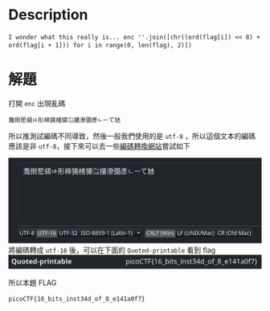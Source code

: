 # Description
```text
I wonder what this really is... enc ''.join([chr((ord(flag[i]) << 8) + ord(flag[i + 1])) for i in range(0, len(flag), 2)])
```


# 解題
打開 `enc` 出現亂碼
```text
灩捯䍔䙻ㄶ形楴獟楮獴㌴摟潦弸彥ㄴㅡて㝽
```
所以推測試編碼不同導致，然後一般我們使用的是 `utf-8` ，所以這個文本的編碼應該是非 `utf-8`，接下來可以去一些[編碼轉換網站](https://dencode.com/string "編碼轉換網站")嘗試如下

![utf16](../assets/Transformation__1.png)
將編碼轉成 `utf-16` 後，可以在下面的 `Quoted-printable` 看到 flag
![flag](../assets/Transformation__2.png)


<!-- flag -->
所以本題 FLAG 
```text
picoCTF{16_bits_inst34d_of_8_e141a0f7}
```
